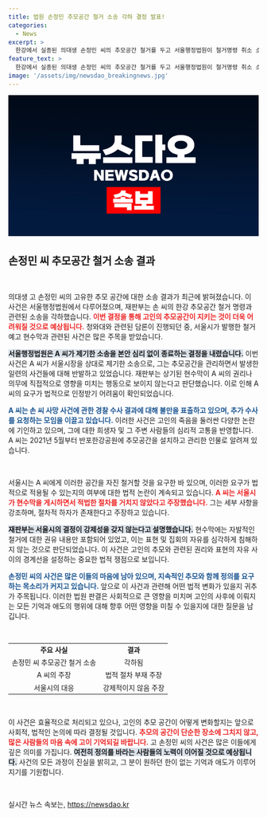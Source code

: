 ```yaml
---
title: 법원 손정민 추모공간 철거 소송 각하 결정 발표!
categories:
  - News
excerpt: >
  한강에서 실종된 의대생 손정민 씨의 추모공간 철거를 두고 서울행정법원이 철거명령 취소 소송을 각하했습니다. A 씨는 추모의 자유를 주장하며 법정에 나섰지만, 재판부는 행정 절차에 문제가 없다고 판단했습니다. 진실은 어느 쪽일까요?
feature_text: >
  한강에서 실종된 의대생 손정민 씨의 추모공간 철거를 두고 서울행정법원이 철거명령 취소 소송을 각하했습니다. A 씨는 추모의 자유를 주장하며 법정에 나섰지만, 재판부는 행정 절차에 문제가 없다고 판단했습니다. 진실은 어느 쪽일까요?
image: '/assets/img/newsdao_breakingnews.jpg'
---
```


<p><img src="/assets/img/newsdao_breakingnews.jpg" alt="ontimetimes 속보" /></p>

<h2 data-ke-size="size26">손정민 씨 추모공간 철거 소송 결과</h2>

<p data-ke-size="size16">&nbsp;</p>

<p>의대생 고 손정민 씨의 고유한 추모 공간에 대한 소송 결과가 최근에 밝혀졌습니다. 이 사건은 서울행정법원에서 다루어졌으며, 재판부는 손 씨의 한강 추모공간 철거 명령과 관련된 소송을 각하했습니다. <b><span style="color: #ee2323;">이번 결정을 통해 고인의 추모공간이 지키는 것이 더욱 어려워질 것으로 예상됩니다.</span></b> 청와대와 관련된 담론이 진행되던 중, 서울시가 발행한 철거 예고 현수막과 관련된 사건은 많은 주목을 받았습니다.</p>

<p><b><span style="background-color: #21538527;">서울행정법원은 A 씨가 제기한 소송을 본안 심리 없이 종료하는 결정을 내렸습니다.</span></b> 이번 사건은 A 씨가 서울시장을 상대로 제기한 소송으로, 그는 추모공간을 관리하면서 발생한 일련의 사건들에 대해 반발하고 있었습니다. 재판부는 상기된 현수막이 A 씨의 권리나 의무에 직접적으로 영향을 미치는 행동으로 보이지 않는다고 판단했습니다. 이로 인해 A 씨의 요구가 법적으로 인정받기 어려움이 확인되었습니다.</p>

<p><b><span style="color: #1a5490;">A 씨는 손 씨 사망 사건에 관한 경찰 수사 결과에 대해 불만을 표출하고 있으며, 추가 수사를 요청하는 모임을 이끌고 있습니다.</span></b> 이러한 사건은 고인의 죽음을 둘러싼 다양한 논란에 기인하고 있으며, 그에 대한 희생자 및 그 주변 사람들의 심리적 고통을 반영합니다. A 씨는 2021년 5월부터 반포한강공원에 추모공간을 설치하고 관리한 인물로 알려져 있습니다.</p>

<p data-ke-size="size16">&nbsp;</p>

<p>서울시는 A 씨에게 이러한 공간을 자진 철거할 것을 요구한 바 있으며, 이러한 요구가 법적으로 적용될 수 있는지의 여부에 대한 법적 논란이 계속되고 있습니다. <b><span style="color: #ee2323;">A 씨는 서울시가 현수막을 게시하면서 적법한 절차를 거치지 않았다고 주장했습니다.</span></b> 그는 세부 사항을 강조하며, 절차적 하자가 존재한다고 주장하고 있습니다.</p>

<p><b><span style="background-color: #21538527;">재판부는 서울시의 결정이 강제성을 갖지 않는다고 설명했습니다.</span></b> 현수막에는 자발적인 철거에 대한 권유 내용만 포함되어 있었고, 이는 표현 및 집회의 자유를 심각하게 침해하지 않는 것으로 판단되었습니다. 이 사건은 고인의 추모와 관련된 권리와 표현의 자유 사이의 경계선을 설정하는 중요한 법적 쟁점으로 보입니다.</p>

<p><b><span style="color: #1a5490;">손정민 씨의 사건은 많은 이들의 마음에 남아 있으며, 지속적인 추모와 함께 정의를 요구하는 목소리가 커지고 있습니다.</span></b> 앞으로 이 사건과 관련해 어떤 법적 변화가 있을지 귀추가 주목됩니다. 이러한 법원 판결은 사회적으로 큰 영향을 미치며 고인의 사후에 이뤄지는 모든 기억과 애도의 행위에 대해 향후 어떤 영향을 미칠 수 있을지에 대한 질문을 남깁니다.</p>

<p data-ke-size="size16">&nbsp;</p>

<table style="width: 100%; border-collapse: collapse;">
    <tr>
        <td style="text-align: center; height: 17px;"><b>주요 사실</b></td>
        <td style="text-align: center; height: 17px;"><b>결과</b></td>
    </tr>
    <tr>
        <td style="text-align: center; height: 17px;">손정민 씨 추모공간 철거 소송</td>
        <td style="text-align: center; height: 17px;">각하됨</td>
    </tr>
    <tr>
        <td style="text-align: center; height: 17px;">A 씨의 주장</td>
        <td style="text-align: center; height: 17px;">법적 절차 부재 주장</td>
    </tr>
    <tr>
        <td style="text-align: center; height: 17px;">서울시의 대응</td>
        <td style="text-align: center; height: 17px;">강제적이지 않음 주장</td>
    </tr>
</table>

<p data-ke-size="size16">&nbsp;</p>

<p>이 사건은 효율적으로 처리되고 있으나, 고인의 추모 공간이 어떻게 변화할지는 앞으로 사회적, 법적인 논의에 따라 결정될 것입니다. <b><span style="color: #ee2323;">추모의 공간이 단순한 장소에 그치지 않고, 많은 사람들의 마음 속에 고이 기억되길 바랍니다.</span></b> 고 손정민 씨의 사건은 많은 이들에게 깊은 의미를 가집니다. <b><span style="background-color: #21538527;">여전히 정의를 바라는 사람들의 노력이 이어질 것으로 예상됩니다.</span></b> 사건의 모든 과정이 진실을 밝히고, 그 분이 원하던 한이 없는 기억과 애도가 이루어지기를 기원합니다.</p>

<p data-ke-size="size16">&nbsp;</p>
실시간 뉴스 속보는, <a href="https://newsdao.kr" rel="dofollow">https://newsdao.kr</a>


